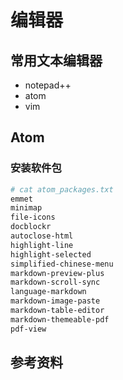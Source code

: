 # 编辑器
## 常用文本编辑器
- notepad++
- atom
- vim

## Atom
### 安装软件包
``` bash
# cat atom_packages.txt
emmet
minimap
file-icons
docblockr
autoclose-html
highlight-line
highlight-selected
simplified-chinese-menu
markdown-preview-plus
markdown-scroll-sync
language-markdown
markdown-image-paste
markdown-table-editor
markdown-themeable-pdf
pdf-view
```

## 参考资料

